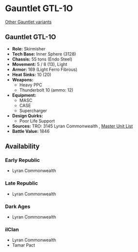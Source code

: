 # Gauntlet GTL-1O 

[Other Gauntlet variants](../gauntlet.md) 

## Gauntlet GTL-1O 

- **Role:** Skirmisher 
- **Tech Base:** Inner Sphere (3128) 
- **Chassis:** 55 tons (Endo Steel) 
- **Movement:** 5 / 8 (13), Light 
- **Armor:** 169 (Light Ferro Fibrous) 
- **Heat Sinks:** 10 (20) 
- **Weapons:** 
  - Heavy PPC 
  - Thunderbolt 10 (ammo: 12) 
- **Equipment:** 
  - MASC 
  - CASE 
  - Supercharger 
- **Design Quirks:** 
  - Poor Life Support 
- **Sources:** TRO: 3145 Lyran Commonwealth , [Master Unit List](http://masterunitlist.info/Unit/Details/6621) 
- **Battle Value:** 1846 

## Availability 

### Early Republic 

- Lyran Commonwealth 

### Late Republic 

- Lyran Commonwealth 

### Dark Ages 

- Lyran Commonwealth 

### ilClan 

- Lyran Commonwealth 
- Tamar Pact 

